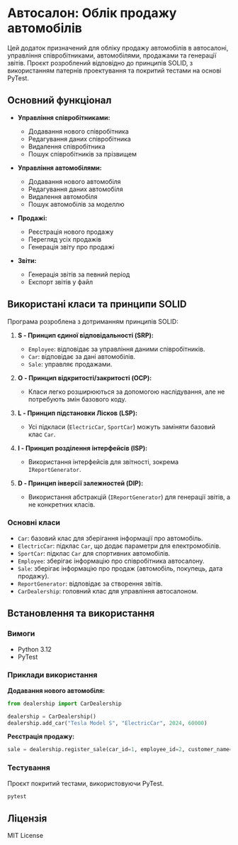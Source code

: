 # Автосалон: Облік продажу автомобілів

Цей додаток призначений для обліку продажу автомобілів в автосалоні, управління співробітниками, автомобілями, продажами та генерації звітів. Проєкт розроблений відповідно до принципів SOLID, з використанням патернів проектування та покритий тестами на основі PyTest.

## Основний функціонал

- **Управління співробітниками:**
  - Додавання нового співробітника
  - Редагування даних співробітника
  - Видалення співробітника
  - Пошук співробітників за прізвищем

- **Управління автомобілями:**
  - Додавання нового автомобіля
  - Редагування даних автомобіля
  - Видалення автомобіля
  - Пошук автомобілів за моделлю

- **Продажі:**
  - Реєстрація нового продажу
  - Перегляд усіх продажів
  - Генерація звіту про продажі

- **Звіти:**
  - Генерація звітів за певний період
  - Експорт звітів у файл

## Використані класи та принципи SOLID

Програма розроблена з дотриманням принципів SOLID:

1. **S - Принцип єдиної відповідальності (SRP):**
   - `Employee`: відповідає за управління даними співробітників.
   - `Car`: відповідає за дані автомобілів.
   - `Sale`: управляє продажами.

2. **O - Принцип відкритості/закритості (OCP):**
   - Класи легко розширюються за допомогою наслідування, але не потребують змін базового коду.

3. **L - Принцип підстановки Лісков (LSP):**
   - Усі підкласи (`ElectricCar`, `SportCar`) можуть заміняти базовий клас `Car`.

4. **I - Принцип розділення інтерфейсів (ISP):**
   - Використання інтерфейсів для звітності, зокрема `IReportGenerator`.

5. **D - Принцип інверсії залежностей (DIP):**
   - Використання абстракцій (`IReportGenerator`) для генерації звітів, а не конкретних класів.

### Основні класи

- `Car`: базовий клас для зберігання інформації про автомобіль.
- `ElectricCar`: підклас `Car`, що додає параметри для електромобілів.
- `SportCar`: підклас `Car` для спортивних автомобілів.
- `Employee`: зберігає інформацію про співробітника автосалону.
- `Sale`: зберігає інформацію про продаж (автомобіль, покупець, дата продажу).
- `ReportGenerator`: відповідає за створення звітів.
- `CarDealership`: головний клас для управління автосалоном.

## Встановлення та використання

### Вимоги
- Python 3.12
- PyTest

### Приклади використання
**Додавання нового автомобіля:**
```python
from dealership import CarDealership

dealership = CarDealership()
dealership.add_car("Tesla Model S", "ElectricCar", 2024, 60000)
```

**Реєстрація продажу:**
```python
sale = dealership.register_sale(car_id=1, employee_id=2, customer_name="John Doe")
```

### Тестування
Проєкт покритий тестами, використовуючи PyTest.

```bash
pytest
```

## Ліцензія
MIT License

